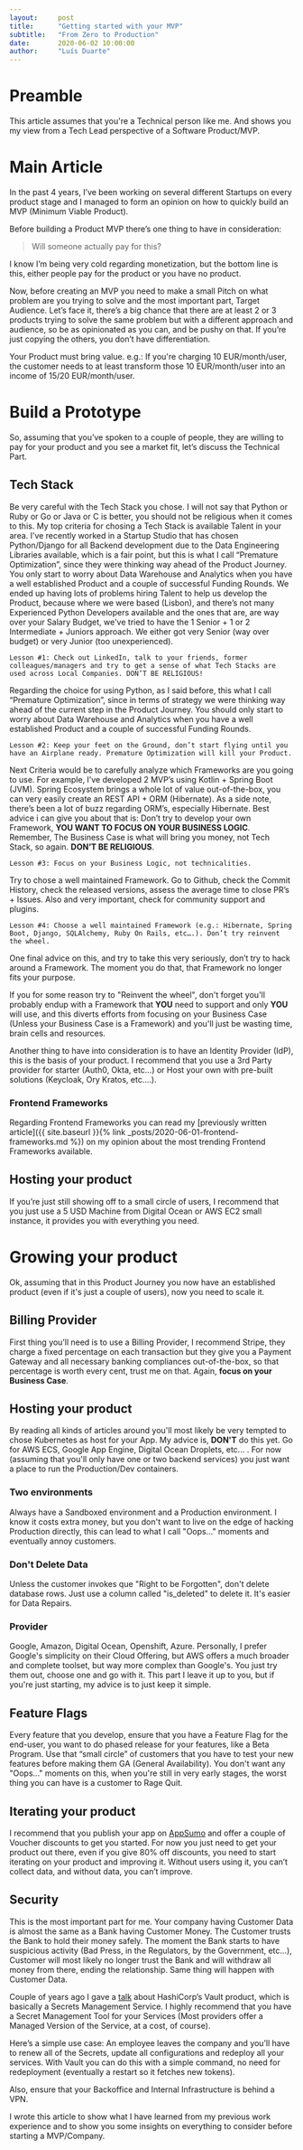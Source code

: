 ```yaml
---
layout:     post
title:      "Getting started with your MVP"
subtitle:   "From Zero to Production"
date:       2020-06-02 10:00:00
author:     "Luís Duarte"
---
```


# Preamble
This article assumes that you're a Technical person like me. And shows you my view from a Tech Lead perspective of a Software Product/MVP.

# Main Article

In the past 4 years, I’ve been working on several different Startups on every product stage and I managed to form an opinion on how to quickly build an MVP (Minimum Viable Product).

Before building a Product MVP there’s one thing to have in consideration:

> Will someone actually pay for this?

I know I’m being very cold regarding monetization, but the bottom line is this, either people pay for the product or you have no product. 

Now, before creating an MVP you need to make a small Pitch on what problem are you trying to solve and the most important part, Target Audience. Let’s face it, there’s a big chance that there are at least 2 or 3 products trying to solve the same problem but with a different approach and audience, so be as opinionated as you can, and be pushy on that. If you’re just copying the others, you don’t have differentiation.

Your Product must bring value. e.g.: If you're charging 10 EUR/month/user, the customer needs to at least transform those 10 EUR/month/user into an income of 15/20 EUR/month/user.

# Build a Prototype
So, assuming that you’ve spoken to a couple of people, they are willing to pay for your product and you see a market fit, let’s discuss the Technical Part.

## Tech Stack
Be very careful with the Tech Stack you chose. I will not say that Python or Ruby or Go or Java or C is better, you should not be religious when it comes to this. My top criteria for chosing a Tech Stack is available Talent in your area. I’ve recently worked in a Startup Studio that has chosen Python/Django for all Backend development due to the Data Engineering Libraries available, which is a fair point, but this is what I call “Premature Optimization”, since they were thinking way ahead of the Product Journey. You only start to worry about Data Warehouse and Analytics when you have a well established Product and a couple of successful Funding Rounds. We ended up having lots of problems hiring Talent to help us develop the Product, because where we were based (Lisbon), and there’s not many Experienced Python Developers available and the ones that are, are way over your Salary Budget, we've tried to have the 1 Senior + 1 or 2 Intermediate + Juniors approach. We either got very Senior (way over budget) or very Junior (too unexperienced).

```
Lesson #1: Check out LinkedIn, talk to your friends, former colleagues/managers and try to get a sense of what Tech Stacks are used across Local Companies. DON’T BE RELIGIOUS!
```

Regarding the choice for using Python, as I said before, this what I call “Premature Optimization”, since in terms of strategy we were thinking way ahead of the current step in the Product Journey. You should only start to worry about Data Warehouse and Analytics when you have a well established Product and a couple of successful Funding Rounds.

```
Lesson #2: Keep your feet on the Ground, don’t start flying until you have an Airplane ready. Premature Optimization will kill your Product.
```

Next Criteria would be to carefully analyze which Frameworks are you going to use. For example, I’ve developed 2 MVP’s using Kotlin + Spring Boot (JVM). Spring Ecosystem brings a whole lot of value out-of-the-box, you can very easily create an REST API + ORM (Hibernate).
As a side note, there’s been a lot of buzz regarding ORM’s, especially Hibernate. Best advice i can give you about that is: Don’t try to develop your own Framework, **YOU WANT TO FOCUS ON YOUR BUSINESS LOGIC**. Remember, The Business Case is what will bring you money, not Tech Stack, so again. **DON’T BE RELIGIOUS**.

```
Lesson #3: Focus on your Business Logic, not technicalities.
```

Try to chose a well maintained Framework. Go to Github, check the Commit History, check the released versions, assess the average time to close PR’s + Issues. Also and very important, check for community support and plugins.

```
Lesson #4: Choose a well maintained Framework (e.g.: Hibernate, Spring Boot, Django, SQLAlchemy, Ruby On Rails, etc….). Don’t try reinvent the wheel.
```

One final advice on this, and try to take this very seriously, don’t try to hack around a Framework. The moment you do that, that Framework no longer fits your purpose.

If you for some reason try to "Reinvent the wheel", don't forget you'll probably endup with a Framework that **YOU** need to support and only **YOU** will use, and this diverts efforts from focusing on your Business Case (Unless your Business Case is a Framework) and you'll just be wasting time, brain cells and resources.

Another thing to have into consideration is to have an Identity Provider (IdP), this is the basis of your product. I recommend that you use a 3rd Party provider for starter (Auth0, Okta, etc…) or Host your own with pre-built solutions (Keycloak, Ory Kratos, etc….).


### Frontend Frameworks
Regarding Frontend Frameworks you can read my [previously written article]({{ site.baseurl }}{% link _posts/2020-06-01-frontend-frameworks.md %}) on my opinion about the most trending Frontend Frameworks available.

## Hosting your product
If you’re just still showing off to a small circle of users, I recommend that you just use a 5 USD Machine from Digital Ocean or AWS EC2 small instance, it provides you with everything you need.

# Growing your product
Ok, assuming that in this Product Journey you now have an established product (even if it's just a couple of users), now you need to scale it.

## Billing Provider
First thing you’ll need is to use a Billing Provider, I recommend Stripe, they charge a fixed percentage on each transaction but they give you a Payment Gateway and all necessary banking compliances out-of-the-box, so that percentage is worth every cent, trust me on that. Again, **focus on your Business Case**.

## Hosting your product
By reading all kinds of articles around you'll most likely be very tempted to chose Kubernetes as host for your App. My advice is, **DON'T** do this yet.
Go for AWS ECS, Google App Engine, Digital Ocean Droplets, etc... . For now (assuming that you'll only have one or two backend services) you just want a place to run the Production/Dev containers.

### Two environments
Always have a Sandboxed environment and a Production environment. I know it costs extra money, but you don't want to live on the edge of hacking Production directly, this can lead to what I call "Oops..." moments and eventually annoy customers.

### Don't Delete Data
Unless the customer invokes que "Right to be Forgotten", don't delete database rows. Just use a column called "is_deleted" to delete it. It's easier for Data Repairs.

### Provider
Google, Amazon, Digital Ocean, Openshift, Azure. Personally, I prefer Google's simplicity on their Cloud Offering, but AWS offers a much broader and complete toolset, but way more complex than Google's. You just try them out, choose one and go with it. This part I leave it up to you, but if you're just starting, my advice is to just keep it simple.

## Feature Flags
Every feature that you develop, ensure that you have a Feature Flag for the end-user, you want to do phased release for your features, like a Beta Program. Use that “small circle” of customers that you have to test your new features before making them GA (General Availability). You don't want any "Oops..." moments on this, when you're still in very early stages, the worst thing you can have is a customer to Rage Quit.

## Iterating your product
I recommend that you publish your app on [AppSumo](https://appsumo.com/) and offer a couple of Voucher discounts to get you started. For now you just need to get your product out there, even if you give 80% off discounts, you need to start iterating on your product and improving it. Without users using it, you can’t collect data, and without data, you can’t improve.

## Security
This is the most important part for me. Your company having Customer Data is almost the same as a Bank having Customer Money. The Customer trusts the Bank to hold their money safely. The moment the Bank starts to have suspicious activity (Bad Press, in the Regulators, by the Government, etc...), Customer will most likely no longer trust the Bank and will withdraw all money from there, ending the relationship. Same thing will happen with Customer Data.

Couple of years ago I gave a [talk](https://www.youtube.com/watch?v=rynJzYnqytQ) about HashiCorp’s Vault product, which is basically a Secrets Management Service. I highly recommend that you have a Secret Management Tool for your Services (Most providers offer a Managed Version of the Service, at a cost, of course).

Here’s a simple use case: An employee leaves the company and you’ll have to renew all of the Secrets, update all configurations and redeploy all your services. With Vault you can do this with a simple command, no need for redeployment (eventually a restart so it fetches new tokens).

Also, ensure that your Backoffice and Internal Infrastructure is behind a VPN.

I wrote this article to show what I have learned from my previous work experience and to show you some insights on everything to consider before starting a MVP/Company.
